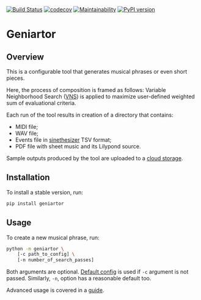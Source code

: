 [![Build Status](https://travis-ci.org/Nikolay-Lysenko/geniartor.svg?branch=master)](https://travis-ci.org/Nikolay-Lysenko/geniartor)
[![codecov](https://codecov.io/gh/Nikolay-Lysenko/geniartor/branch/master/graph/badge.svg)](https://codecov.io/gh/Nikolay-Lysenko/geniartor)
[![Maintainability](https://api.codeclimate.com/v1/badges/a5131738e1b284fab9f9/maintainability)](https://codeclimate.com/github/Nikolay-Lysenko/geniartor/maintainability)
[![PyPI version](https://badge.fury.io/py/geniartor.svg)](https://badge.fury.io/py/geniartor)

# Geniartor

## Overview

This is a configurable tool that generates musical phrases or even short pieces.

Here, the process of composition is framed as follows: Variable Neighborhood Search ([VNS](https://en.wikipedia.org/wiki/Variable_neighborhood_search)) is applied to maximize user-defined weighted sum of evaluational criteria. 

Each run of the tool results in creation of a directory that contains:
* MIDI file;
* WAV file;
* Events file in [sinethesizer](https://github.com/Nikolay-Lysenko/sinethesizer) TSV format;
* PDF file with sheet music and its Lilypond source.

Sample outputs produced by the tool are uploaded to a [cloud storage](https://www.dropbox.com/sh/j77p82870u3691p/AABGQWGRhA1pRyPfh79Lgdyma?dl=0).

## Installation

To install a stable version, run:
```bash
pip install geniartor
```

## Usage

To create a new musical phrase, run:
```bash
python -m geniartor \
    [-c path_to_config] \
    [-n number_of_search_passes]
```

Both arguments are optional. [Default config](https://github.com/Nikolay-Lysenko/geniartor/blob/master/geniartor/configs/default_config.yml) is used if `-c` argument is not passed. Similarly, `-n`, option has a reasonable default too.

Advanced usage is covered in a [guide](https://github.com/Nikolay-Lysenko/geniartor/blob/master/docs/user_guide.md).
